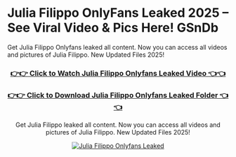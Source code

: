 # Julia Filippo OnlyFans Leaked 2025 – See Viral Video & Pics Here! GSnDb

Get Julia Filippo Onlyfans leaked all content. Now you can access all videos and pictures of Julia Filippo. New Updated Files 2025!  
<div align="center">
  
### [👉👉 Click to Watch Julia Filippo Onlyfans Leaked Video 👈👈](https://links2leaks.com/juliafilippo)  
### [👉👉 Click to Download Julia Filippo Onlyfans Leaked Folder 👈👈](https://links2leaks.com/juliafilippo)  

Get Julia Filippo leaked all content. Now you can access all videos and pictures of Julia Filippo. New Updated Files 2025!  

[![Julia Filippo Onlyfans Leaked](https://i.ibb.co/93hzkbrt/l2l.gif)](https://links2leaks.com/juliafilippo)  

</div>

